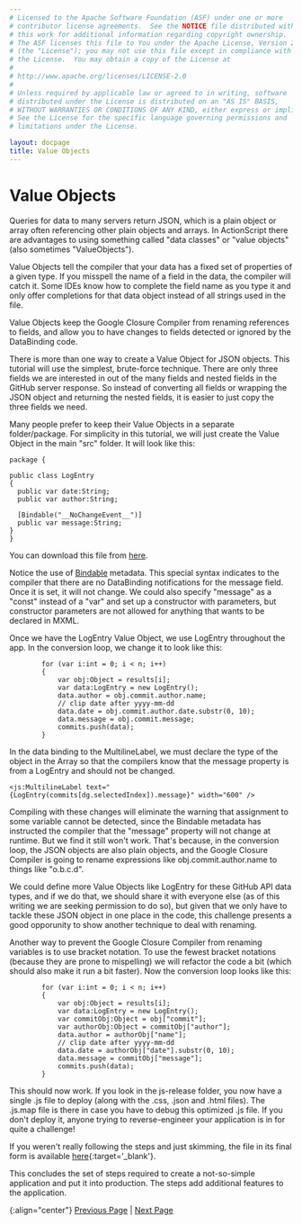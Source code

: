 ```yaml
---
# Licensed to the Apache Software Foundation (ASF) under one or more
# contributor license agreements.  See the NOTICE file distributed with
# this work for additional information regarding copyright ownership.
# The ASF licenses this file to You under the Apache License, Version 2.0
# (the "License"); you may not use this file except in compliance with
# the License.  You may obtain a copy of the License at
# 
# http://www.apache.org/licenses/LICENSE-2.0
# 
# Unless required by applicable law or agreed to in writing, software
# distributed under the License is distributed on an "AS IS" BASIS,
# WITHOUT WARRANTIES OR CONDITIONS OF ANY KIND, either express or implied.
# See the License for the specific language governing permissions and
# limitations under the License.

layout: docpage
title: Value Objects
---
```


# Value Objects

Queries for data to many servers return JSON, which is a plain object or array often referencing other plain objects and arrays. In ActionScript there are advantages to using something called "data classes" or "value objects" (also sometimes "ValueObjects").

Value Objects tell the compiler that your data has a fixed set of properties of a given type. If you misspell the name of a field in the data, the compiler will catch it. Some IDEs know how to complete the field name as you type it and only offer completions for that data object instead of all strings used in the file.

Value Objects keep the Google Closure Compiler from renaming references to fields, and allow you to have changes to fields detected or ignored by the DataBinding code.

There is more than one way to create a Value Object for JSON objects. This tutorial will use the simplest, brute-force technique. There are only three fields we are interested in out of the many fields and nested fields in the GitHub server response. So instead of converting all fields or wrapping the JSON object and returning the nested fields, it is easier to just copy the three fields we need.

Many people prefer to keep their Value Objects in a separate folder/package. For simplicity in this tutorial, we will just create the Value Object in the main "src" folder. It will look like this:

```
package {

public class LogEntry
{
  public var date:String;
  public var author:String;

  [Bindable("__NoChangeEvent__")]
  public var message:String;
}
}
```
You can download this file from [here](https://github.com/apache/royale-asjs/blob/develop/examples/express/GitHubCommitLogViewer/src/main/royale/LogEntry.as).

Notice the use of [Bindable](data-driven/data-binding.html) metadata. This special syntax indicates to the compiler that there are no DataBinding notifications for the message field.  Once it is set, it will not change. We could also specify "message" as a "const" instead of a "var" and set up a constructor with parameters, but constructor parameters are not allowed for anything that wants to be declared in MXML.

Once we have the LogEntry Value Object, we use LogEntry throughout the app. In the conversion loop, we change it to look like this:

```
        for (var i:int = 0; i < n; i++)
        {
            var obj:Object = results[i];
            var data:LogEntry = new LogEntry();
            data.author = obj.commit.author.name;
            // clip date after yyyy-mm-dd
            data.date = obj.commit.author.date.substr(0, 10);
            data.message = obj.commit.message;
            commits.push(data);
        }
```

In the data binding to the MultilineLabel, we must declare the type of the object in the Array so that the compilers know that the message property is from a LogEntry and should not be changed.

```
<js:MultilineLabel text="{LogEntry(commits[dg.selectedIndex]).message}" width="600" />
```

Compiling with these changes will eliminate the warning that assignment to some variable cannot be detected, since the Bindable metadata has instructed the compiler that the "message" property will not change at runtime. But we find it still won't work. That's because, in the conversion loop, the JSON objects are also plain objects, and the Google Closure Compiler is going to rename expressions like obj.commit.author.name to things like "o.b.c.d".

We could define more Value Objects like LogEntry for these GitHub API data types, and if we do that, we should share it with everyone else (as of this writing we are seeking permission to do so), but given that we only have to tackle these JSON object in one place in the code, this challenge presents a good opporunity to show another technique to deal with renaming.

Another way to prevent the Google Closure Compiler from renaming variables is to use bracket notation.  To use the fewest bracket notations (because they are prone to mispelling) we will refactor the code a bit (which should also make it run a bit faster). Now the conversion loop looks like this:

```
        for (var i:int = 0; i < n; i++)
        {
            var obj:Object = results[i];
            var data:LogEntry = new LogEntry();
            var commitObj:Object = obj["commit"];
            var authorObj:Object = commitObj["author"];
            data.author = authorObj["name"];
            // clip date after yyyy-mm-dd
            data.date = authorObj["date"].substr(0, 10);
            data.message = commitObj["message"];
            commits.push(data);
        }
```

This should now work. If you look in the js-release folder, you now have a single .js file to deploy (along with the .css, .json and .html files). The .js.map file is there in case you have to debug this optimized .js file. If you don't deploy it, anyone trying to reverse-engineer your application is in for quite a challenge!

If you weren't really following the steps and just skimming, the file in its final form is available [here](create-an-application/application-tutorial/example/index.html){:target='_blank'}.

This concludes the set of steps required to create a not-so-simple application and put it into production. The steps add additional features to the application.

{:align="center"}
[Previous Page](create-an-application/application-tutorial/production.html) \| [Next Page](create-an-application/application-tutorial/locales.html)
